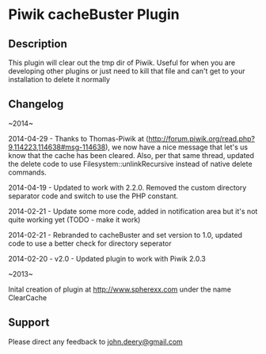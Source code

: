 # Piwik cacheBuster Plugin

## Description

This plugin will clear out the tmp dir of Piwik. Useful for when you are developing other plugins or just need to kill that file and can't get to your installation to delete it normally

## Changelog
~2014~

2014-04-29 - Thanks to Thomas-Piwik at (http://forum.piwik.org/read.php?9,114223,114638#msg-114638), we now have a nice message that let's us know that the cache has been cleared. Also, per that same thread, updated the delete code to use Filesystem::unlinkRecursive instead of native delete commands. 

2014-04-19 - Updated to work with 2.2.0. Removed the custom directory separator code and switch to use the PHP constant.

2014-02-21 - Update some more code, added in notification area but it's not quite working yet (TODO - make it work)

2014-02-21 - Rebranded to cacheBuster and set version to 1.0, updated code to use a better check for directory seperator

2014-02-20 - v2.0 - Updated plugin to work with Piwik 2.0.3

~2013~

Inital creation of plugin at http://www.spherexx.com under the name ClearCache

## Support
Please direct any feedback to john.deery@gmail.com